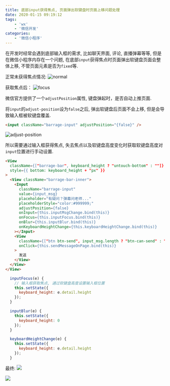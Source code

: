 ```yaml
---
title: 底部input获得焦点, 页面弹出软键盘时页面上移问题处理
date: 2020-01-15 09:19:12
tags:
    - 'wx'
    - '微信开发'
categories: 
    - '微信小程序'
---
```


在开发时经常会遇到底部输入框的需求, 比如聊天界面, 评论, 直播弹幕等等, 但是在微信小程序内存在一个问题, 在底部`input`获得焦点时页面弹出软键盘页面会整体上移, 不管页面元素是否为`fixed`等.

正常未获得焦点情况:
![normal](https://upload-images.jianshu.io/upload_images/6080416-965e7d9b93fea702.jpg?imageMogr2/auto-orient/strip%7CimageView2/2/w/1240)

获取焦点后：
![focus](https://upload-images.jianshu.io/upload_images/6080416-bbb25ecc107a5c47.jpg?imageMogr2/auto-orient/strip%7CimageView2/2/w/1240)

微信官方提供了一个`adjustPosition`属性, 键盘弹起时，是否自动上推页面.

将`input`的`adjust-position`设为`false`之后, 弹出软键盘后页面不会上移, 但是会导致输入框被软键盘覆盖.

```html
<input className="barrage-input" adjustPosition="{false}" />
```
![adjust-position](https://upload-images.jianshu.io/upload_images/6080416-55f0fa43775a3ffd.jpg?imageMogr2/auto-orient/strip%7CimageView2/2/w/1240)

所以需要通过输入框获得焦点, 失去焦点以及软键盘高度变化时获取软键盘高度对`input`位置进行手动设置.

```html
<View
  className={["barrage-bar", keyboard_height ? "untouch-bottom" : ""]}
  style={{ bottom: keyboard_height + "px" }}
>
  <View className="barrage-bar-inner">
    <Input
      className="barrage-input"
      value={input_msg}
      placeholder="有疑问？弹幕问老师..."
      placeholderStyle="color:#999999;"
      adjustPosition={false}
      onInput={this.inputMsgChange.bind(this)}
      onFocus={this.inputFocus.bind(this)}
      onBlur={this.inputBlur.bind(this)}
      onKeyboardHeightChange={this.keyboardHeightChange.bind(this)}
    ></Input>
    <View
      className={["btn btn-send", input_msg.length ? "btn-can-send" : ""]}
      onClick={this.sendMessageOnPage.bind(this)}
    >
      发送
    </View>
  </View>
</View>
```

```js
  inputFocus(e) {
    // 输入框获取焦点, 通过软键盘高度设置输入框位置
    this.setState({
      keyboard_height: e.detail.height
    });
  }

  inputBlur(e) {
    this.setState({
      keyboard_height: 0
    });
  }

  keyboardHeightChange(e) {
    this.setState({
      keyboard_height: e.detail.height
    });
  }
```
最终:
![](https://upload-images.jianshu.io/upload_images/6080416-7ee8dca6ada06335.jpg?imageMogr2/auto-orient/strip%7CimageView2/2/w/1240)

![](https://upload-images.jianshu.io/upload_images/6080416-f921dac1f7f705dd.jpg?imageMogr2/auto-orient/strip%7CimageView2/2/w/1240)